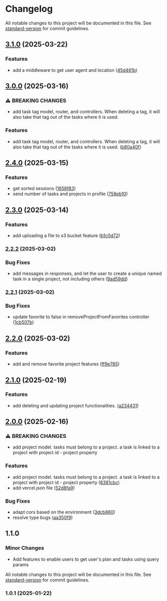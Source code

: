 # Changelog

All notable changes to this project will be documented in this file. See [standard-version](https://github.com/conventional-changelog/standard-version) for commit guidelines.

## [3.1.0](https://github.com/ZeynalliZeynal/todoist-server/compare/v3.0.0...v3.1.0) (2025-03-22)


### Features

* add a middleware to get user agent and location ([45d461b](https://github.com/ZeynalliZeynal/todoist-server/commit/45d461b1c6ca0c492b9d4f9563e384aabbec1527))

## [3.0.0](https://github.com/ZeynalliZeynal/todoist-server/compare/v2.4.0...v3.0.0) (2025-03-16)


### ⚠ BREAKING CHANGES

* add task tag model, router, and controllers. When deleting a tag, it will also take that tag out of the tasks where it is used.

### Features

* add task tag model, router, and controllers. When deleting a tag, it will also take that tag out of the tasks where it is used. ([b80a40f](https://github.com/ZeynalliZeynal/todoist-server/commit/b80a40fc0600fcee05bd8e0331ff0465a15a333e))

## [2.4.0](https://github.com/ZeynalliZeynal/todoist-server/compare/v2.3.0...v2.4.0) (2025-03-15)


### Features

* get sorted sessions ([1656f83](https://github.com/ZeynalliZeynal/todoist-server/commit/1656f83662e49b75ff00fa31f430ac58111c673a))
* send number of tasks and projects in profile ([758eb10](https://github.com/ZeynalliZeynal/todoist-server/commit/758eb1078c9881800cc02cbab48e5d52c109e5c8))

## [2.3.0](https://github.com/ZeynalliZeynal/todoist-server/compare/v2.2.2...v2.3.0) (2025-03-14)


### Features

* add uploading a file to s3 bucket feature ([b1c0d72](https://github.com/ZeynalliZeynal/todoist-server/commit/b1c0d72a6533555035ef2b0bb6becf16ca947cc7))

### [2.2.2](https://github.com/ZeynalliZeynal/todoist-server/compare/v2.2.1...v2.2.2) (2025-03-02)


### Bug Fixes

* add messages in responses, and let the user to create a unique named task in a single project, not including others ([9ad59dd](https://github.com/ZeynalliZeynal/todoist-server/commit/9ad59dd285a867bb3643ad5c4412f4e17200fd6e))

### [2.2.1](https://github.com/ZeynalliZeynal/todoist-server/compare/v2.2.0...v2.2.1) (2025-03-02)


### Bug Fixes

* update favorite to false in removeProjectFromFavorites controller ([1cb507b](https://github.com/ZeynalliZeynal/todoist-server/commit/1cb507b479b9ec3fca6691ab978f26aeceea33da))

## [2.2.0](https://github.com/ZeynalliZeynal/todoist-server/compare/v2.1.0...v2.2.0) (2025-03-02)


### Features

* add and remove favorite project features ([ff9e785](https://github.com/ZeynalliZeynal/todoist-server/commit/ff9e7855a85074215d95d8e154dc80bdea11f8df))

## [2.1.0](https://github.com/ZeynalliZeynal/todoist-server/compare/v2.0.0...v2.1.0) (2025-02-19)


### Features

* add deleting and updating project functionalities. ([a234431](https://github.com/ZeynalliZeynal/todoist-server/commit/a234431c14a033ad4a006dae2789bdf2590684f3))

## [2.0.0](https://github.com/ZeynalliZeynal/todoist-server/compare/v1.0.1...v2.0.0) (2025-02-16)


### ⚠ BREAKING CHANGES

* add project model. tasks must belong to a project. a task is linked to a project with project id - project property

### Features

* add project model. tasks must belong to a project. a task is linked to a project with project id - project property ([6381cbc](https://github.com/ZeynalliZeynal/todoist-server/commit/6381cbc88fb6cc2ac9e51157569fa004acbcba95))
* add vercel.json file ([52d8fa9](https://github.com/ZeynalliZeynal/todoist-server/commit/52d8fa95c86af58a585f936bc2e291fb2018eebf))


### Bug Fixes

* adapt cors based on the environment ([3dcb860](https://github.com/ZeynalliZeynal/todoist-server/commit/3dcb860050b8fe9ff1df1ae90ad5ebd65e75bc0b))
* resolve type bugs ([aa350f9](https://github.com/ZeynalliZeynal/todoist-server/commit/aa350f956c4e84da39f6d497d6c62b05b6f96146))

## 1.1.0

### Minor Changes

- Add features to enable users to get user's plan and tasks using query params

All notable changes to this project will be documented in this file. See [standard-version](https://github.com/conventional-changelog/standard-version) for commit guidelines.

### 1.0.1 (2025-01-22)
